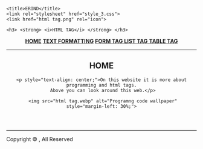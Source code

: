 <!DOCTYPE html>
<html>

<head>
    
    <title>ERIND</title>
    <link rel="stylesheet" href="style_3.css">
    <link href="html tag.png" rel="icon">
</head>

<body>
    
    <h3> <strong> <i>HTML TAG</i> </strong> </h3>
 <header>
    <a href="home.html" title="HOME"><strong>HOME</strong></a>
    <a href="text formatting.html" title=" TEXT FORMATTING"> <strong> TEXT FORMATTING</strong></a>
    <a href="form tag.html" title="FORM TAG"> <strong>FORM TAG</strong> </a>
    <a href="list tag.html" title="LIST TAG"> <strong>LIST TAG</strong> </a>
    <a href="table tag.html" title="TABLE TAG"> <strong>TABLE TAG</strong> </a>   
    <hr>
    <h2 style="text-align: center;">HOME</h2>

    <p style="text-align: center;">On this website it is more about programming and html tags.
     Above you can look around this web.</p>
     
     <img src="html tag.webp" alt="Programng code wallpaper" style="margin-left: 30%;">
 </header>

 <hr>
 <footer>
    <p>Copyright &copy; , All Reserved</p>
 </footer>
</body>
</html>
